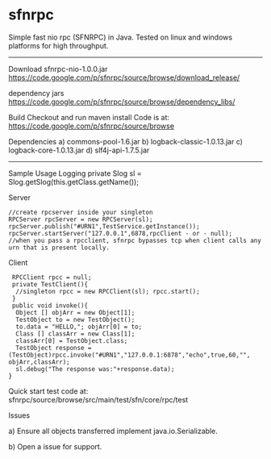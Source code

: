 # sfnrpc
Simple fast nio rpc (SFNRPC) in Java. Tested on linux and windows platforms for high throughput.

<hr size="1"/>

Download
sfnrpc-nio-1.0.0.jar
https://code.google.com/p/sfnrpc/source/browse/download_release/

dependency jars
https://code.google.com/p/sfnrpc/source/browse/dependency_libs/

Build
Checkout and run maven install Code is at: https://code.google.com/p/sfnrpc/source/browse

Dependencies
a) commons-pool-1.6.jar b) logback-classic-1.0.13.jar c) logback-core-1.0.13.jar d) slf4j-api-1.7.5.jar

<hr size="1"/>

Sample Usage
Logging
private Slog sl = Slog.getSlog(this.getClass.getName());

Server
```
//create rpcserver inside your singleton 
RPCServer rpcServer = new RPCServer(sl); 
rpcServer.publish("#URN1",TestService.getInstance()); 
rpcServer.startServer("127.0.0.1",6878,rpcClient - or - null); 
//when you pass a rpcclient, sfnrpc bypasses tcp when client calls any urn that is present locally.
```

Client
``` 
 RPCClient rpcc = null; 
 private TestClient(){
  //singleton rpcc = new RPCClient(sl); rpcc.start(); 
 } 
 public void invoke(){ 
  Object [] objArr = new Object[1]; 
  TestObject to = new TestObject(); 
  to.data = "HELLO,"; objArr[0] = to; 
  Class [] classArr = new Class[1]; 
  classArr[0] = TestObject.class; 
  TestObject response = (TestObject)rpcc.invoke("#URN1","127.0.0.1:6878","echo",true,60,"", objArr,classArr); 
  sl.debug("The response was:"+response.data); 
}

```

Quick start test code at:
sfnrpc/source/browse/src/main/test/sfn/core/rpc/test

Issues

a) Ensure all objects transferred implement java.io.Serializable. 

b) Open a issue for support.
